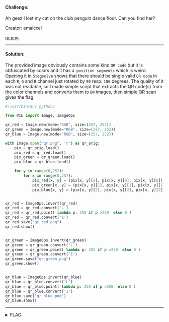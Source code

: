 #### Challenge:

Ah geez I lost my cat on the club penguin dance floor. Can you find her?

Creator: emalcxe!

[qr.png](./qr.png ":ignore")

---

#### Solution:

The provided image obviously contains some kind `QR code` but it is obfuscated by colors and it has `4 position segments` which is weird. Opening it in `Stegsolve` shows that there should be single valid `QR code` in each `R`, `G` and `B` channel just rotated by `90` resp. `180` degrees. The quality of it was not readable, so I made simple script that extracts the QR code(s) from the color channels and converts them to `BW` images, then simple QR scan gives the flag.

```python
#!/usr/bin/env python3

from PIL import Image, ImageOps

qr_red = Image.new(mode="RGB", size=(257, 252))
qr_green = Image.new(mode="RGB", size=(257, 252))
qr_blue = Image.new(mode="RGB", size=(257, 252))

with Image.open("qr.png", 'r') as qr_orig:
    pix = qr_orig.load()
    pix_red = qr_red.load()
    pix_green = qr_green.load()
    pix_blue = qr_blue.load()

    for y in range(0,252):
        for x in range(0,257):
            pix_red[x, y] = (pix[x, y][0], pix[x, y][0], pix[x, y][0])
            pix_green[x, y] = (pix[x, y][1], pix[x, y][1], pix[x, y][1])
            pix_blue[x, y] = (pix[x, y][2], pix[x, y][2], pix[x, y][2])


qr_red = ImageOps.invert(qr_red)
qr_red = qr_red.convert('L')
qr_red = qr_red.point( lambda p: 255 if p >250  else 0 )
qr_red = qr_red.convert('1')
qr_red.save("qr_red.png")
qr_red.show()


qr_green = ImageOps.invert(qr_green)
qr_green = qr_green.convert('L')
qr_green = qr_green.point( lambda p: 255 if p >250  else 0 )
qr_green = qr_green.convert('1')
qr_green.save("qr_green.png")
qr_green.show()


qr_blue = ImageOps.invert(qr_blue)
qr_blue = qr_blue.convert('L')
qr_blue = qr_blue.point( lambda p: 255 if p >250  else 0 )
qr_blue = qr_blue.convert('1')
qr_blue.save("qr_blue.png")
qr_blue.show()
```

---

<details><summary>FLAG:</summary>

```
WPI{KITTYCATQRCODE}
```

</details>
<br/>
